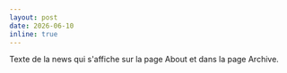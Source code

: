 ```yaml
---
layout: post
date: 2026-06-10
inline: true
---
```

Texte de la news qui s'affiche sur la page About et dans la page Archive.

